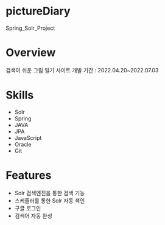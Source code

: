 # pictureDiary
Spring_Solr_Project

# Overview
검색이 쉬운 그림 일기 사이트
개발 기간 : 2022.04.20~2022.07.03

# Skills
* Solr
* Spring
* JAVA
* JPA
* JavaScript
* Oracle
* Git

# Features
* Solr 검색엔진을 통한 검색 기능
* 스케줄러를 통한 Solr 자동 색인
* 구글 로그인
* 검색어 자동 완성
